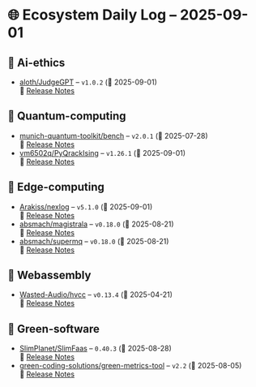 # 🌐 Ecosystem Daily Log – 2025-09-01

## 🔹 Ai-ethics
- [aloth/JudgeGPT](https://github.com/aloth/JudgeGPT/releases/tag/v1.0.2) – `v1.0.2` (📅 2025-09-01)  
  🔗 [Release Notes](https://github.com/aloth/JudgeGPT/releases/tag/v1.0.2)

## 🔹 Quantum-computing
- [munich-quantum-toolkit/bench](https://github.com/munich-quantum-toolkit/bench/releases/tag/v2.0.1) – `v2.0.1` (📅 2025-07-28)  
  🔗 [Release Notes](https://github.com/munich-quantum-toolkit/bench/releases/tag/v2.0.1)
- [vm6502q/PyQrackIsing](https://github.com/vm6502q/PyQrackIsing/releases/tag/v1.26.1) – `v1.26.1` (📅 2025-09-01)  
  🔗 [Release Notes](https://github.com/vm6502q/PyQrackIsing/releases/tag/v1.26.1)

## 🔹 Edge-computing
- [Arakiss/nexlog](https://github.com/Arakiss/nexlog/releases/tag/v5.1.0) – `v5.1.0` (📅 2025-09-01)  
  🔗 [Release Notes](https://github.com/Arakiss/nexlog/releases/tag/v5.1.0)
- [absmach/magistrala](https://github.com/absmach/magistrala/releases/tag/v0.18.0) – `v0.18.0` (📅 2025-08-21)  
  🔗 [Release Notes](https://github.com/absmach/magistrala/releases/tag/v0.18.0)
- [absmach/supermq](https://github.com/absmach/supermq/releases/tag/v0.18.0) – `v0.18.0` (📅 2025-08-21)  
  🔗 [Release Notes](https://github.com/absmach/supermq/releases/tag/v0.18.0)

## 🔹 Webassembly
- [Wasted-Audio/hvcc](https://github.com/Wasted-Audio/hvcc/releases/tag/v0.13.4) – `v0.13.4` (📅 2025-04-21)  
  🔗 [Release Notes](https://github.com/Wasted-Audio/hvcc/releases/tag/v0.13.4)

## 🔹 Green-software
- [SlimPlanet/SlimFaas](https://github.com/SlimPlanet/SlimFaas/releases/tag/0.40.3) – `0.40.3` (📅 2025-08-28)  
  🔗 [Release Notes](https://github.com/SlimPlanet/SlimFaas/releases/tag/0.40.3)
- [green-coding-solutions/green-metrics-tool](https://github.com/green-coding-solutions/green-metrics-tool/releases/tag/v2.2) – `v2.2` (📅 2025-08-05)  
  🔗 [Release Notes](https://github.com/green-coding-solutions/green-metrics-tool/releases/tag/v2.2)